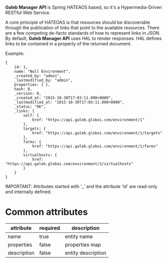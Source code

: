 **Galeb Manager API** is Spring HATEAOS based, so it's a Hypermedia-Driven RESTful Web Service.

A core principle of HATEOAS is that resources should be discoverable through the publication of links that point to the available resources. There are a few competing de-facto standards of how to represent links in *JSON*. By default, **Galeb Manager API** uses HAL to render responses. HAL defines links to be contained in a property of the returned document.

Example:
```
{
    id: 1,
    name: "Null Environment",
    _created_by: "admin",
    _lastmodified_by: "admin",
    properties: { },
    hash: 0,
    _version: 0,
    _created_at: "2015-10-30T17:03:11.000+0000",
    _lastmodified_at: "2015-10-30T17:03:11.000+0000",
    _status: "OK",
    _links: {
        self: {
            href: "https://api.galeb.globoi.com/environment/1"
        },
        targets: {
            href: "https://api.galeb.globoi.com/environment/1/targets"
        },
        farms: {
            href: "https://api.galeb.globoi.com/environment/1/farms"
        },
        virtualhosts: {
            href: "https://api.galeb.globoi.com/environment/1/virtualhosts"
        }
    }
}
```

IMPORTANT: Attributes started with '_' and the attribute 'id' are read-only and internally defined.

# Common attributes

| attribute   | required | description        | 
| ------------|----------|--------------------|
| name        | true     | entity name        |
| properties  | false    | properties map     |
| description | false    | entity description |

